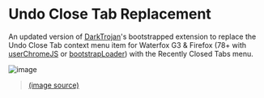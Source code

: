 # Undo Close Tab Replacement

An updated version of [DarkTrojan](https://www.darktrojan.net)'s bootstrapped extension to replace the Undo Close Tab context menu item for Waterfox G3 & Firefox (78+ with [userChromeJS](https://github.com/xiaoxiaoflood/firefox-scripts) or [bootstrapLoader](https://github.com/xiaoxiaoflood/firefox-scripts/tree/master/extensions/bootstrapLoader)) with the Recently Closed Tabs menu.

![image](https://user-images.githubusercontent.com/50540305/119264974-01f60900-bbdd-11eb-8024-75c31fe0243b.png)
>
>[(image source)](https://www.ghacks.net/2015/10/07/how-to-restore-closed-tabs-faster-in-firefox/)
